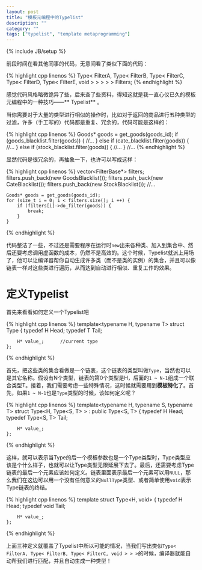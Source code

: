 ```yaml
---
layout: post
title: "模板元编程中的Typelist"
description: ""
category: ""
tags: ["typelist", "template metaprogramming"]
---
```

{% include JB/setup %}

前段时间在看其他同事的代码，无意间看了类似下面的代码：

{% highlight cpp linenos %}
    Type< FilterA,
    Type< FilterB,
    Type< FilterC,
    Type< FilterD,
    Type< FilterE,
        void > > > > > Filters;
{% endhighlight %}

感觉代码风格略微诡异了些，后来查了些资料，得知这就是我一直心仪已久的模板元编程中的一种技巧——** Typelist** 。

当你需要对于大量的类型进行相似的操作时，比如对于返回的商品进行五种类型的过滤，许多（手工写的）代码都是重复、冗余的，代码可能是这样的：

{% highlight cpp linenos %}
    Goods* goods = get_goods(goods_id);
    if (goods_blacklist.filter(goods)) {
        //...
    } else if (cate_blacklist.filter(goods)) {
        //...
    } else if (stock_blacklist.filter(goods)) {
        //...
    }
    //...
{% endhighlight %}

显然代码是很冗余的，再抽象一下，也许可以写成这样：

{% highlight cpp linenos %}
    vector<FilterBase*> filters;
    filters.push_back(new GoodsBlacklist());
    filters.push_back(new CateBlacklist());
    filters.push_back(new StockBlacklist());
    //...

    Goods* goods = get_goods(goods_id);
    for (size_t i = 0; i < filters.size(); i ++) {
        if (filters[i]->do_filter(goods)) {
            break;
        }
    }

{% endhighlight %}

代码整洁了一些，不过还是需要程序在运行时`new`出来各种类、加入到集合中、然后还要考虑调用虚函数的成本，仍然不是高效的。这个时候，Typelist就派上用场了，他可以让编译器帮你自动生成许多类（而不是类的实例）的集合，并且可以像链表一样对这些类进行遍历，从而达到自动进行相似、重复工作的效果。

# 定义Typelist

首先来看看如何定义一个Typelist吧

{% highlight cpp linenos %}
    template<typename H, typename T>
    struct Type
    {
        typedef H Head;
        typedef T Tail;

        H* value_;      //current type
    };
{% endhighlight %}

首先，把这些类的集合看做是一个链表，这个链表的类型叫做`Type`，当然也可以是其它名称。假设有N个类型，链表的第0个类型是H，后面的`1 ~ N-1`组成一个联合类型T。接着，我们需要考虑一些特殊情况，这时候就需要用到**模板特化**了。首先，如果`1 ~ N-1`也是`Type`类型的时候，该如何定义呢？

{% highlight cpp linenos %}
    template<typename H, typename S, typename T>
    struct Type<H, Type<S, T> > : public Type<S, T>
    {
        typedef H Head;
        typedef Type<S, T> Tail;

        H* value_;
    };
{% endhighlight %}

这样，就可以表示当Type的后一个模板参数也是一个Type类型时，Type类型应该是个什么样子，也就可以让Type类型无限延展下去了。最后，还需要考虑Type链表的最后一个元素应该如何定义。链表里面表示最后一个元素可以用`NULL`，那么我们在这边可以用一个没有任何意义的`NullType`类型、或者简单使用`void`表示Type链表的终结。

{% highlight cpp linenos %}
    template<typename H>
    struct Type<H, void>
    {
        typedef H Head;
        typedef void Tail;

        H* value_;
    };
{% endhighlight %}

上面三种定义就覆盖了Typelist中所以可能的情况，当我们写出类似`Type< FilterA, Type< FilterB, Type< FilterC, void > > >`的时候，编译器就能自动帮我们进行匹配，并且自动生成一种类型！
